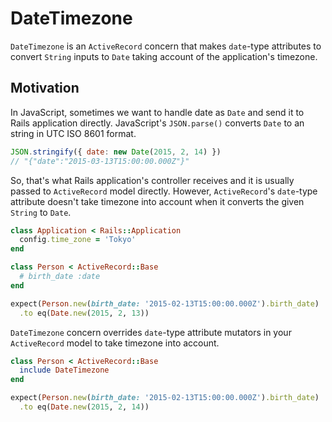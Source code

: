 # DateTimezone

`DateTimezone` is an `ActiveRecord` concern that makes `date`-type attributes to convert `String` inputs to `Date` taking account of the application's timezone.

## Motivation

In JavaScript, sometimes we want to handle date as `Date` and send it to Rails application directly. JavaScript's `JSON.parse()` converts `Date` to an string in UTC ISO 8601 format.

```js
JSON.stringify({ date: new Date(2015, 2, 14) })
// "{"date":"2015-03-13T15:00:00.000Z"}"
```

So, that's what Rails application's controller receives and it is usually passed to `ActiveRecord` model directly. However, `ActiveRecord`'s `date`-type attribute doesn't take timezone into account when it converts the given `String` to `Date`.

```rb
class Application < Rails::Application
  config.time_zone = 'Tokyo'
end

class Person < ActiveRecord::Base
  # birth_date :date
end

expect(Person.new(birth_date: '2015-02-13T15:00:00.000Z').birth_date)
  .to eq(Date.new(2015, 2, 13))
```

`DateTimezone` concern overrides `date`-type attribute mutators in your `ActiveRecord` model to take timezone into account.

```rb
class Person < ActiveRecord::Base
  include DateTimezone
end

expect(Person.new(birth_date: '2015-02-13T15:00:00.000Z').birth_date)
  .to eq(Date.new(2015, 2, 14))
```
